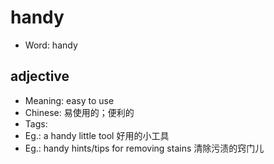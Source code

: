 # handy

- Word: handy

## adjective

- Meaning: easy to use
- Chinese: 易使用的；便利的
- Tags: 
- Eg.: a handy little tool 好用的小工具
- Eg.: handy hints/tips for removing stains 清除污渍的窍门儿

